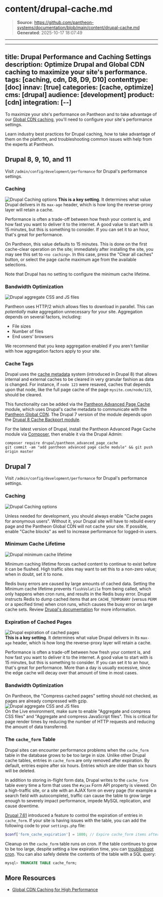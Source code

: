# content/drupal-cache.md

> **Source**: https://github.com/pantheon-systems/documentation/blob/main/content/drupal-cache.md
> **Generated**: 2025-10-17 18:07:49

---

---
title: Drupal Performance and Caching Settings
description: Optimize Drupal and Global CDN caching to maximize your site's performance.
tags: [caching, cdn, D8, D9, D10]
contenttype: [doc]
innav: [true]
categories: [cache, optimize]
cms: [drupal]
audience: [development]
product: [cdn]
integration: [--]
---
To maximize your site's performance on Pantheon and to take advantage of our [Global CDN caching](/guides/global-cdn/global-cdn-caching), you'll need to configure your site's performance settings.

<Enablement title="Agency WebOps Training" link="https://pantheon.io/learn-pantheon?docs" campaign="docs-webops">

Learn industry best practices for Drupal caching, how to take advantage of them on the platform, and troubleshooting common issues with help from the experts at Pantheon.

</Enablement>

## Drupal 8, 9, 10, and 11

Visit `/admin/config/development/performance` for Drupal's performance settings.

### Caching

![Drupal Caching options](../images/d11-cache-config.png)
**This is a key setting**. It determines what value Drupal delivers in its `max-age` header, which is how long the reverse-proxy layer will retain a cache.

Performance is often a trade-off between how fresh your content is, and how fast you want to deliver it to the internet. A good value to start with is 15 minutes, but this is something to consider. If you can set it to an hour, that's great for performance.

On Pantheon, this value defaults to 15 minutes. This is done on the first cache-clear operation on the site; immediately after installing the site, you may see this set to `<no caching>`. In this case, press the "Clear all caches" button, or select the page cache maximum age from the available selections.

Note that Drupal has no setting to configure the minimum cache lifetime.

### Bandwidth Optimization

![Drupal aggregate CSS and JS files](../images/d11-aggregate-css-js.png)

Pantheon uses HTTP/2 which allows files to download in parallel. This can *potentially* make aggregation unnecessary for your site. Aggregation depends on several factors, including:

- File sizes
- Number of files
- End users' browsers

We recommend that you keep aggregation enabled if you aren't familiar with how aggregation factors apply to your site. 

### Cache Tags

Drupal uses the [cache metadata](https://api.drupal.org/api/drupal/core%21core.api.php/group/cache/9.0.x) system (introduced in Drupal 8) that allows internal and external caches to be cleared in very granular fashion as data is changed. For instance, if `node 123` were resaved, caches that depends upon that node, like the full page cache of the page `mysite.com/node/123`, should be cleared.

This functionality can be added via the [Pantheon Advanced Page Cache](https://www.drupal.org/project/pantheon_advanced_page_cache) module, which uses Drupal's cache metadata to communicate with the [Pantheon Global CDN](/guides/global-cdn). The Drupal 7 version of the module depends upon the [Drupal 8 Cache Backport module](https://www.drupal.org/project/d8cache).

For the latest version of Drupal, install the Pantheon Advanced Page Cache module via [Composer](/guides/integrated-composer/dependencies), then enable it via the Drupal Admin:

```bash{promptUser: user}
composer require drupal/pantheon_advanced_page_cache
git commit -am "add pantheon advanced page cache module" && git push origin master
```

## Drupal 7

Visit `/admin/config/development/performance` for Drupal's performance settings.

### Caching

![Drupal Caching options](../images/re-d7-cache-config.png)

Unless needed for development, you should always enable "Cache pages for anonymous users". Without it, your Drupal site will have to rebuild every page and the Pantheon Global CDN will not cache your site. If possible, enable "Cache blocks" as well to increase performance for logged-in users.

### Minimum Cache Lifetime

![Drupal minimum cache lifetime](../images/regenerated-d7-min-cache-lifetime.png)

Minimum caching lifetime forces cached content to continue to exist before it can be flushed. High traffic sites may want to set this to a non-zero value; when in doubt, set it to none.

Redis busy errors are caused by large amounts of cached data. Setting the Minimum cache lifetime prevents `flushVolatile` from being called, which only happens when cron runs, and results in the Redis busy error. Drupal instructs Redis to dump cached items that are `CACHE_TEMPORARY` (versus `PERM` or a specified time) when cron runs, which causes the busy error on large cache sets. Review [Drupal's documentation](https://www.drupal.org/project/redis/issues/2538902) for more information.

### Expiration of Cached Pages
 ![Drupal expiration of cached pages](../images/d7-exp-cached-pages.png)<br />
**This is a key setting**. It determines what value Drupal delivers in its `max-age` header, which is how long the reverse-proxy layer will retain a cache.

Performance is often a trade-off between how fresh your content is, and how fast you want to deliver it to the internet. A good value to start with is 15 minutes, but this is something to consider. If you can set it to an hour, that's great for performance. More than a day is usually excessive, since the edge cache will decay over that amount of time in most cases.

### Bandwidth Optimization
On Pantheon, the "Compress cached pages" setting should not checked, as pages are already compressed with gzip.  <br />
 ![Drupal aggregate CSS and JS files](../images/d7-bandwidth-optimization.png)<br />
On the Live environment, make sure to enable "Aggregate and compress CSS files" and "Aggregate and compress JavaScript files". This is critical for page render times by reducing the number of HTTP requests and reducing the amount of data transferred.

### The `cache_form` Table

Drupal sites can encounter performance problems when the `cache_form` table in the database grows to be too large in size. Unlike other Drupal cache tables, entries in `cache_form` are only removed after expiration. By default, entries expire after six hours. Entries which are older than six hours will be deleted.

In addition to storing in-flight form data, Drupal writes to the `cache_form` table every time a form that uses the `#ajax` Form API property is viewed. On a high-traffic site, or a site with an AJAX form on every page (for example a search field with autocomplete), traffic can cause the table to grow large enough to severely impact performance, impede MySQL replication, and cause downtime.

[Drupal 7.61](https://www.drupal.org/node/2857751) introduced a feature to control the expiration of entries in `cache_form`. If your site is having issues with the table, you can add the following code to your `settings.php` file:

```php
$conf['form_cache_expiration'] = 1800; // Expire cache_form items after 30 minutes.
```

Cleanup on the `cache_form` table runs on cron. If the table continues to grow to be too large, despite setting a low expiration time, you can [troubleshoot cron](/drupal-cron#troubleshooting-cron). You can also safely delete the contents of the table with a SQL query:

```sql
mysql> TRUNCATE TABLE cache_form;
```

## More Resources
- [Global CDN Caching for High Performance](/guides/global-cdn/global-cdn-caching)
